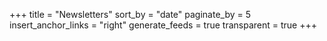+++
title = "Newsletters"
sort_by = "date"
paginate_by = 5
insert_anchor_links = "right"
generate_feeds = true
transparent = true
+++
